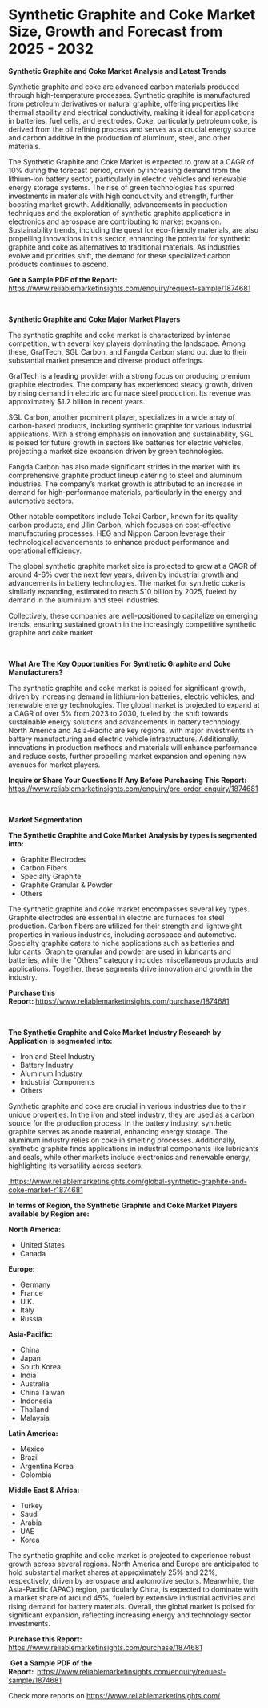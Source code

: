 <p><h1>Synthetic Graphite and Coke Market Size, Growth and Forecast from 2025 - 2032</h1></p><p><strong>Synthetic Graphite and Coke Market Analysis and Latest Trends</strong></p>
<p><p>Synthetic graphite and coke are advanced carbon materials produced through high-temperature processes. Synthetic graphite is manufactured from petroleum derivatives or natural graphite, offering properties like thermal stability and electrical conductivity, making it ideal for applications in batteries, fuel cells, and electrodes. Coke, particularly petroleum coke, is derived from the oil refining process and serves as a crucial energy source and carbon additive in the production of aluminum, steel, and other materials.</p><p>The Synthetic Graphite and Coke Market is expected to grow at a CAGR of 10% during the forecast period, driven by increasing demand from the lithium-ion battery sector, particularly in electric vehicles and renewable energy storage systems. The rise of green technologies has spurred investments in materials with high conductivity and strength, further boosting market growth. Additionally, advancements in production techniques and the exploration of synthetic graphite applications in electronics and aerospace are contributing to market expansion. Sustainability trends, including the quest for eco-friendly materials, are also propelling innovations in this sector, enhancing the potential for synthetic graphite and coke as alternatives to traditional materials. As industries evolve and priorities shift, the demand for these specialized carbon products continues to ascend.</p></p>
<p><strong>Get a Sample PDF of the Report:&nbsp;</strong> <a href="https://www.reliablemarketinsights.com/enquiry/request-sample/1874681?utm_campaign=1937&utm_medium=2&utm_source=Github&utm_content=ia&utm_term=04022025&utm_id=synthetic-graphite-and-coke">https://www.reliablemarketinsights.com/enquiry/request-sample/1874681</a></p>
<p>&nbsp;</p>
<p><strong>Synthetic Graphite and Coke Major Market Players</strong></p>
<p><p>The synthetic graphite and coke market is characterized by intense competition, with several key players dominating the landscape. Among these, GrafTech, SGL Carbon, and Fangda Carbon stand out due to their substantial market presence and diverse product offerings.</p><p>GrafTech is a leading provider with a strong focus on producing premium graphite electrodes. The company has experienced steady growth, driven by rising demand in electric arc furnace steel production. Its revenue was approximately $1.2 billion in recent years.</p><p>SGL Carbon, another prominent player, specializes in a wide array of carbon-based products, including synthetic graphite for various industrial applications. With a strong emphasis on innovation and sustainability, SGL is poised for future growth in sectors like batteries for electric vehicles, projecting a market size expansion driven by green technologies.</p><p>Fangda Carbon has also made significant strides in the market with its comprehensive graphite product lineup catering to steel and aluminum industries. The company’s market growth is attributed to an increase in demand for high-performance materials, particularly in the energy and automotive sectors.</p><p>Other notable competitors include Tokai Carbon, known for its quality carbon products, and Jilin Carbon, which focuses on cost-effective manufacturing processes. HEG and Nippon Carbon leverage their technological advancements to enhance product performance and operational efficiency.</p><p>The global synthetic graphite market size is projected to grow at a CAGR of around 4-6% over the next few years, driven by industrial growth and advancements in battery technologies. The market for synthetic coke is similarly expanding, estimated to reach $10 billion by 2025, fueled by demand in the aluminium and steel industries.</p><p>Collectively, these companies are well-positioned to capitalize on emerging trends, ensuring sustained growth in the increasingly competitive synthetic graphite and coke market.</p></p>
<p>&nbsp;</p>
<p><strong>What Are The Key Opportunities For Synthetic Graphite and Coke Manufacturers?</strong></p>
<p><p>The synthetic graphite and coke market is poised for significant growth, driven by increasing demand in lithium-ion batteries, electric vehicles, and renewable energy technologies. The global market is projected to expand at a CAGR of over 5% from 2023 to 2030, fueled by the shift towards sustainable energy solutions and advancements in battery technology. North America and Asia-Pacific are key regions, with major investments in battery manufacturing and electric vehicle infrastructure. Additionally, innovations in production methods and materials will enhance performance and reduce costs, further propelling market expansion and opening new avenues for market players.</p></p>
<p><strong>Inquire or Share Your Questions If Any Before Purchasing This Report:</strong> <a href="https://www.reliablemarketinsights.com/enquiry/pre-order-enquiry/1874681?utm_campaign=1937&utm_medium=2&utm_source=Github&utm_content=ia&utm_term=04022025&utm_id=synthetic-graphite-and-coke">https://www.reliablemarketinsights.com/enquiry/pre-order-enquiry/1874681</a></p>
<p>&nbsp;</p>
<p><strong>Market Segmentation</strong></p>
<p><strong>The Synthetic Graphite and Coke Market Analysis by types is segmented into:</strong></p>
<p><ul><li>Graphite Electrodes</li><li>Carbon Fibers</li><li>Specialty Graphite</li><li>Graphite Granular & Powder</li><li>Others</li></ul></p>
<p><p>The synthetic graphite and coke market encompasses several key types. Graphite electrodes are essential in electric arc furnaces for steel production. Carbon fibers are utilized for their strength and lightweight properties in various industries, including aerospace and automotive. Specialty graphite caters to niche applications such as batteries and lubricants. Graphite granular and powder are used in lubricants and batteries, while the "Others" category includes miscellaneous products and applications. Together, these segments drive innovation and growth in the industry.</p></p>
<p><strong>Purchase this Report:&nbsp;</strong><a href="https://www.reliablemarketinsights.com/purchase/1874681?utm_campaign=1937&utm_medium=2&utm_source=Github&utm_content=ia&utm_term=04022025&utm_id=synthetic-graphite-and-coke">https://www.reliablemarketinsights.com/purchase/1874681</a></p>
<p>&nbsp;</p>
<p><strong>The Synthetic Graphite and Coke Market Industry Research by Application is segmented into:</strong></p>
<p><ul><li>Iron and Steel Industry</li><li>Battery Industry</li><li>Aluminum Industry</li><li>Industrial Components</li><li>Others</li></ul></p>
<p><p>Synthetic graphite and coke are crucial in various industries due to their unique properties. In the iron and steel industry, they are used as a carbon source for the production process. In the battery industry, synthetic graphite serves as anode material, enhancing energy storage. The aluminum industry relies on coke in smelting processes. Additionally, synthetic graphite finds applications in industrial components like lubricants and seals, while other markets include electronics and renewable energy, highlighting its versatility across sectors.</p></p>
<p><a href="https://www.reliablemarketinsights.com/global-synthetic-graphite-and-coke-market-r1874681?utm_campaign=1937&utm_medium=2&utm_source=Github&utm_content=ia&utm_term=04022025&utm_id=synthetic-graphite-and-coke">&nbsp;https://www.reliablemarketinsights.com/global-synthetic-graphite-and-coke-market-r1874681</a></p>
<p><strong>In terms of Region, the Synthetic Graphite and Coke Market Players available by Region are:</strong></p>
<p>
    <p> <strong> North America: </strong>
        <ul>
            <li>United States</li>
            <li>Canada</li>
        </ul>
        </p> 
    <p> <strong> Europe: </strong>
        <ul>
            <li>Germany</li>
            <li>France</li>
            <li>U.K.</li>
            <li>Italy</li>
            <li>Russia</li>
        </ul>
        </p> 
    <p> <strong> Asia-Pacific: </strong>
        <ul>
            <li>China</li>
            <li>Japan</li>
            <li>South Korea</li>
            <li>India</li>
            <li>Australia</li>
            <li>China Taiwan</li>
            <li>Indonesia</li>
            <li>Thailand</li>
            <li>Malaysia</li>
        </ul>
        </p> 
    <p> <strong> Latin America: </strong>
        <ul>
            <li>Mexico</li>
            <li>Brazil</li>
            <li>Argentina Korea</li>
            <li>Colombia</li>
        </ul>
        </p> 
    <p> <strong> Middle East & Africa: </strong>
        <ul>
            <li>Turkey</li>
            <li>Saudi</li>
            <li>Arabia</li>
            <li>UAE</li>
            <li>Korea</li>
        </ul>
    </p>
    </p>
<p><p>The synthetic graphite and coke market is projected to experience robust growth across several regions. North America and Europe are anticipated to hold substantial market shares at approximately 25% and 22%, respectively, driven by aerospace and automotive sectors. Meanwhile, the Asia-Pacific (APAC) region, particularly China, is expected to dominate with a market share of around 45%, fueled by extensive industrial activities and rising demand for battery materials. Overall, the global market is poised for significant expansion, reflecting increasing energy and technology sector investments.</p></p>
<p><strong>Purchase this Report: </strong><a href="https://www.reliablemarketinsights.com/purchase/1874681?utm_campaign=1937&utm_medium=2&utm_source=Github&utm_content=ia&utm_term=04022025&utm_id=synthetic-graphite-and-coke">https://www.reliablemarketinsights.com/purchase/1874681</a></p>
<p>&nbsp;<strong>Get a Sample PDF of the Report:&nbsp;&nbsp;</strong><a href="https://www.reliablemarketinsights.com/enquiry/request-sample/1874681?utm_campaign=1937&utm_medium=2&utm_source=Github&utm_content=ia&utm_term=04022025&utm_id=synthetic-graphite-and-coke">https://www.reliablemarketinsights.com/enquiry/request-sample/1874681</a></p>
<p><strong></strong></p>
<p>Check more reports on <a href="https://www.reliablemarketinsights.com/?utm_campaign=1937&utm_medium=2&utm_source=Github&utm_content=ia&utm_term=04022025&utm_id=synthetic-graphite-and-coke">https://www.reliablemarketinsights.com/</a></p>